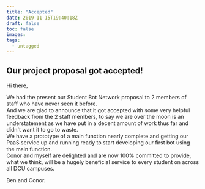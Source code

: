 ```yaml
---
title: "Accepted"
date: 2019-11-15T19:40:18Z
draft: false
toc: false
images:
tags: 
  - untagged
---
```


## Our project proposal got accepted!  

Hi there,  

We had the present our Student Bot Network proposal to 2 members of staff who have never seen it before.  
And we are glad to announce that it got accepted with some very helpful feedback from the 2 staff members, to say we are over the moon is an understatement as we have put in a decent amount of work thus far and didn't want it to go to waste.  
We have a prototype of a main function nearly complete and getting our PaaS service up and running ready to start developing our first bot using the main function.  
Conor and myself are delighted and are now 100% committed to provide, what we think, will be a hugely beneficial service to every student on across all DCU campuses.  

Ben and Conor.  